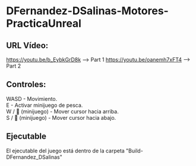 # DFernandez-DSalinas-Motores-PracticaUnreal

## URL Vídeo:  
https://youtu.be/b_EybkGrD8k --> Part 1
https://youtu.be/oanemh7xFT4 --> Part 2
 
## Controles:  
WASD - Movimiento.  
E - Activar minijuego de pesca.  
W / 🔼 (minijuego) - Mover cursor hacia arriba.  
S / 🔽 (minijuego) - Mover cursor hacia abajo.  


## Ejecutable
El ejecutable del juego está dentro de la carpeta "Build-DFernandez_DSalinas"